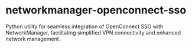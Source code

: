 # networkmanager-openconnect-sso
Python utility for seamless integration of OpenConnect SSO with NetworkManager, facilitating simplified VPN connectivity and enhanced network management.
